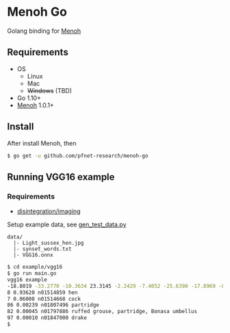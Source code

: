 # Menoh Go

Golang binding for [Menoh](https://github.com/pfnet-research/menoh)

## Requirements

- OS
  - Linux
  - Mac
  - ~~Windows~~ (TBD)
- Go 1.10+
- [Menoh](https://github.com/pfnet-research/menoh) 1.0.1+

## Install

After install Menoh, then

```bash
$ go get -u github.com/pfnet-research/menoh-go
```

## Running VGG16 example

### Requirements

- [disintegration/imaging](https://github.com/disintegration/imaging)

Setup example data, see [gen_test_data.py](https://github.com/pfnet-research/menoh#run-test)

```
data/
  |- Light_sussex_hen.jpg
  |- synset_words.txt
  |- VGG16.onnx
```

```bash
$ cd example/vgg16
$ go run main.go
vgg16 example
-18.8019 -33.2770 -10.3634 23.3145 -2.2429 -7.4052 -25.6390 -17.8969 -8.7609 15.1024
8 0.93620 n01514859 hen
7 0.06000 n01514668 cock
86 0.00239 n01807496 partridge
82 0.00045 n01797886 ruffed grouse, partridge, Bonasa umbellus
97 0.00010 n01847000 drake
$
```